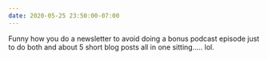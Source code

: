 ```yaml
---
date: 2020-05-25 23:50:00-07:00
---
```


Funny how you do a newsletter to avoid doing a bonus podcast episode just to do
both and about 5 short blog posts all in one sitting..... lol.